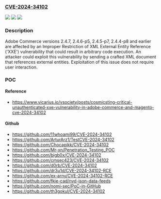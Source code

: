 ### [CVE-2024-34102](https://cve.mitre.org/cgi-bin/cvename.cgi?name=CVE-2024-34102)
![](https://img.shields.io/static/v1?label=Product&message=Adobe%20Commerce&color=blue)
![](https://img.shields.io/static/v1?label=Version&message=n%2Fa&color=blue)
![](https://img.shields.io/static/v1?label=Vulnerability&message=Improper%20Restriction%20of%20XML%20External%20Entity%20Reference%20('XXE')%20(CWE-611)&color=brighgreen)

### Description

Adobe Commerce versions 2.4.7, 2.4.6-p5, 2.4.5-p7, 2.4.4-p8 and earlier are affected by an Improper Restriction of XML External Entity Reference ('XXE') vulnerability that could result in arbitrary code execution. An attacker could exploit this vulnerability by sending a crafted XML document that references external entities. Exploitation of this issue does not require user interaction.

### POC

#### Reference
- https://www.vicarius.io/vsociety/posts/cosmicsting-critical-unauthenticated-xxe-vulnerability-in-adobe-commerce-and-magento-cve-2024-34102

#### Github
- https://github.com/11whoami99/CVE-2024-34102
- https://github.com/ArturArz1/TestCVE-2024-34102
- https://github.com/Chocapikk/CVE-2024-34102
- https://github.com/Mr-xn/Penetration_Testing_POC
- https://github.com/bigb0x/CVE-2024-34102
- https://github.com/cmsec423/CVE-2024-34102
- https://github.com/d0rb/CVE-2024-34102
- https://github.com/dr3u1d/CVE-2024-34102-RCE
- https://github.com/ex-arny/CVE-2024-34102-RCE
- https://github.com/fkie-cad/nvd-json-data-feeds
- https://github.com/nomi-sec/PoC-in-GitHub
- https://github.com/th3gokul/CVE-2024-34102

